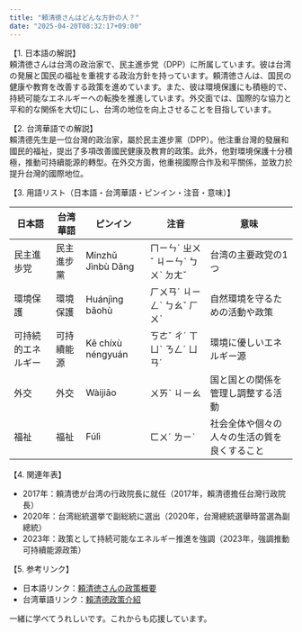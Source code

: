 ```yaml
---
title: "頼清徳さんはどんな方針の人？"
date: "2025-04-20T08:32:17+09:00"
---
```


【1. 日本語の解説】  
頼清徳さんは台湾の政治家で、民主進歩党（DPP）に所属しています。彼は台湾の発展と国民の福祉を重視する政治方針を持っています。頼清徳さんは、国民の健康や教育を改善する政策を進めています。また、彼は環境保護にも積極的で、持続可能なエネルギーへの転換を推進しています。外交面では、国際的な協力と平和的な関係を大切にし、台湾の地位を向上させることを目指しています。

【2. 台湾華語での解説】  
賴清德先生是一位台灣的政治家，屬於民主進步黨（DPP）。他注重台灣的發展和國民的福祉，提出了多項改善國民健康及教育的政策。此外，他對環境保護十分積極，推動可持續能源的轉型。在外交方面，他重視國際合作及和平關係，並致力於提升台灣的國際地位。

【3. 用語リスト（日本語・台湾華語・ピンイン・注音・意味）】  

| 日本語     | 台湾華語       | ピンイン   | 注音     | 意味                           |
|----------|------------|--------|---------|------------------------------|
| 民主進歩党 | 民主進步黨     | Mínzhǔ Jìnbù Dǎng | ㄇㄧㄣˊ ㄓㄨˇ ㄐㄧㄣˋ ㄅㄨˋ ㄉㄤˇ | 台湾の主要政党の1つ             |
| 環境保護   | 環境保護      | Huánjìng bǎohù | ㄏㄨㄢˊ ㄐㄧㄥˋ ㄅㄠˇ ㄏㄨˋ | 自然環境を守るための活動や政策        |
| 可持続的エネルギー | 可持續能源   | Kě chíxù néngyuán | ㄎㄜˇ ㄔˊ ㄒㄩˋ ㄋㄥˊ ㄩㄢˊ | 環境に優しいエネルギー源            |
| 外交      | 外交         | Wàijiāo  | ㄨㄞˋ ㄐㄧㄠ | 国と国との関係を管理し調整する活動    |
| 福祉      | 福祉         | Fúlì     | ㄈㄨˊ ㄌㄧˋ   | 社会全体や個々の人々の生活の質を良くすること |

【4. 関連年表】  
- 2017年：頼清徳が台湾の行政院長に就任（2017年，賴清德擔任台灣行政院長）  
- 2020年：台湾総統選挙で副総統に選出（2020年，台灣總統選舉時當選為副總統）  
- 2023年：政策として持続可能なエネルギー推進を強調（2023年，強調推動可持續能源政策）  

【5. 参考リンク】  
- 日本語リンク：[頼清徳さんの政策概要](https://ja.wikipedia.org/wiki/%E9%A0%BC%E6%B8%85%E5%BE%B3)  
- 台湾華語リンク：[賴清德政策介紹](https://zh.wikipedia.org/wiki/%E8%B3%B4%E6%B8%85%E5%BE%B7)

一緒に学べてうれしいです。これからも応援しています。